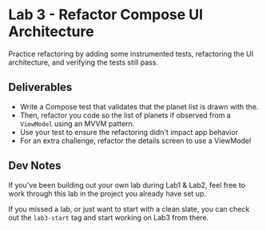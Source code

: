 # Lab 3 - Refactor Compose UI Architecture
Practice refactoring by adding some instrumented tests, refactoring the UI architecture, and verifying the tests still pass.

## Deliverables
- Write a Compose test that validates that the planet list is drawn with the.
- Then, refactor you code so the list of planets if observed from a `ViewModel` using an MVVM pattern.
- Use your test to ensure the refactoring didn't impact app behavior
- For an extra challenge, refactor the details screen to use a ViewModel

## Dev Notes
If you've been building out your own lab during Lab1 & Lab2, feel free to work through this lab in the project you already have set up.

If you missed a lab, or just want to start with a clean slate, you can check out the `lab3-start` tag and start working on Lab3 from there.